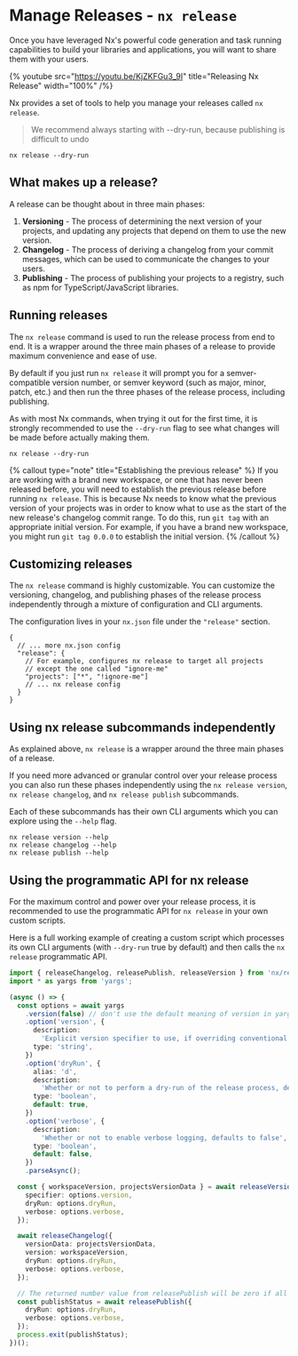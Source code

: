 # Manage Releases - `nx release`

Once you have leveraged Nx's powerful code generation and task running capabilities to build your libraries and applications, you will want to share them with your users.

{% youtube
src="https://youtu.be/KjZKFGu3_9I"
title="Releasing Nx Release"
width="100%" /%}

Nx provides a set of tools to help you manage your releases called `nx release`.

> We recommend always starting with --dry-run, because publishing is difficult to undo

```shell
nx release --dry-run
```

## What makes up a release?

A release can be thought about in three main phases:

1. **Versioning** - The process of determining the next version of your projects, and updating any projects that depend on them to use the new version.
2. **Changelog** - The process of deriving a changelog from your commit messages, which can be used to communicate the changes to your users.
3. **Publishing** - The process of publishing your projects to a registry, such as npm for TypeScript/JavaScript libraries.

## Running releases

The `nx release` command is used to run the release process from end to end. It is a wrapper around the three main phases of a release to provide maximum convenience and ease of use.

By default if you just run `nx release` it will prompt you for a semver-compatible version number, or semver keyword (such as major, minor, patch, etc.) and then run the three phases of the release process, including publishing.

As with most Nx commands, when trying it out for the first time, it is strongly recommended to use the `--dry-run` flag to see what changes will be made before actually making them.

```shell
nx release --dry-run
```

{% callout type="note" title="Establishing the previous release" %}
If you are working with a brand new workspace, or one that has never been released before, you will need to establish the previous release before running `nx release`. This is because Nx needs to know what the previous version of your projects was in order to know what to use as the start of the new release's changelog commit range. To do this, run `git tag` with an appropriate initial version. For example, if you have a brand new workspace, you might run `git tag 0.0.0` to establish the initial version.
{% /callout %}

## Customizing releases

The `nx release` command is highly customizable. You can customize the versioning, changelog, and publishing phases of the release process independently through a mixture of configuration and CLI arguments.

The configuration lives in your `nx.json` file under the `"release"` section.

```jsonc {% fileName="nx.json" %}
{
  // ... more nx.json config
  "release": {
    // For example, configures nx release to target all projects
    // except the one called "ignore-me"
    "projects": ["*", "!ignore-me"]
    // ... nx release config
  }
}
```

## Using nx release subcommands independently

As explained above, `nx release` is a wrapper around the three main phases of a release.

If you need more advanced or granular control over your release process you can also run these phases independently using the `nx release version`, `nx release changelog`, and `nx release publish` subcommands.

Each of these subcommands has their own CLI arguments which you can explore using the `--help` flag.

```shell
nx release version --help
nx release changelog --help
nx release publish --help
```

## Using the programmatic API for nx release

For the maximum control and power over your release process, it is recommended to use the programmatic API for `nx release` in your own custom scripts.

Here is a full working example of creating a custom script which processes its own CLI arguments (with `--dry-run` true by default) and then calls the `nx release` programmatic API.

```ts {% fileName="tools/scripts/release.ts" %}
import { releaseChangelog, releasePublish, releaseVersion } from 'nx/release';
import * as yargs from 'yargs';

(async () => {
  const options = await yargs
    .version(false) // don't use the default meaning of version in yargs
    .option('version', {
      description:
        'Explicit version specifier to use, if overriding conventional commits',
      type: 'string',
    })
    .option('dryRun', {
      alias: 'd',
      description:
        'Whether or not to perform a dry-run of the release process, defaults to true',
      type: 'boolean',
      default: true,
    })
    .option('verbose', {
      description:
        'Whether or not to enable verbose logging, defaults to false',
      type: 'boolean',
      default: false,
    })
    .parseAsync();

  const { workspaceVersion, projectsVersionData } = await releaseVersion({
    specifier: options.version,
    dryRun: options.dryRun,
    verbose: options.verbose,
  });

  await releaseChangelog({
    versionData: projectsVersionData,
    version: workspaceVersion,
    dryRun: options.dryRun,
    verbose: options.verbose,
  });

  // The returned number value from releasePublish will be zero if all projects are published successfully, non-zero if not
  const publishStatus = await releasePublish({
    dryRun: options.dryRun,
    verbose: options.verbose,
  });
  process.exit(publishStatus);
})();
```
